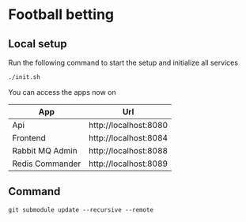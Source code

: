 # Football betting

## Local setup
Run the following command to start the setup and initialize all services

```bash
./init.sh
```

You can access the apps now on

|App|Url|
|---|---|
|Api|http://localhost:8080|
|Frontend|http://localhost:8084|
|Rabbit MQ Admin|http://localhost:8088|
|Redis Commander|http://localhost:8089|

## Command

```
git submodule update --recursive --remote
```
